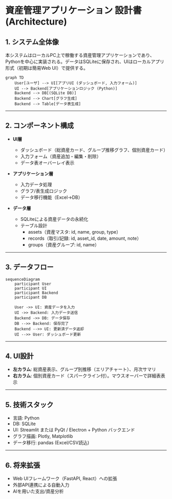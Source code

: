 # 資産管理アプリケーション 設計書 (Architecture)

## 1. システム全体像
本システムはローカルPC上で稼働する資産管理アプリケーションであり、Pythonを中心に実装される。データはSQLiteに保存され、UIはローカルアプリ形式（初期は簡易Web UI）で提供する。

```mermaid
graph TD
    User[ユーザ] --> UI[アプリUI (ダッシュボード, 入力フォーム)]
    UI --> Backend[アプリケーションロジック (Python)]
    Backend --> DB[(SQLite DB)]
    Backend --> Chart[グラフ生成]
    Backend --> Table[データ表生成]
```

---

## 2. コンポーネント構成

- **UI層**
  - ダッシュボード（総資産カード、グループ推移グラフ、個別資産カード）
  - 入力フォーム（資産追加・編集・削除）
  - データ表オーバーレイ表示

- **アプリケーション層**
  - 入力データ処理
  - グラフ/表生成ロジック
  - データ移行機能（Excel→DB）

- **データ層**
  - SQLiteによる資産データの永続化
  - テーブル設計
    - assets（資産マスタ: id, name, group, type）
    - records（取引/記録: id, asset_id, date, amount, note）
    - groups（資産グループ: id, name）

---

## 3. データフロー

```mermaid
sequenceDiagram
    participant User
    participant UI
    participant Backend
    participant DB

    User ->> UI: 資産データを入力
    UI ->> Backend: 入力データ送信
    Backend ->> DB: データ保存
    DB -->> Backend: 保存完了
    Backend -->> UI: 更新済データ返却
    UI -->> User: ダッシュボード更新
```

---

## 4. UI設計
- **左カラム**: 総資産表示、グループ別推移（エリアチャート）、月次サマリ
- **右カラム**: 個別資産カード（スパークライン付）。マウスオーバーで詳細表表示

---

## 5. 技術スタック
- 言語: Python
- DB: SQLite
- UI: Streamlit または PyQt / Electron + Python バックエンド
- グラフ描画: Plotly, Matplotlib
- データ移行: pandas (Excel/CSV読込)

---

## 6. 将来拡張
- Web UIフレームワーク（FastAPI, React）への拡張
- 外部API連携による自動入力
- AIを用いた支出/資産分析
